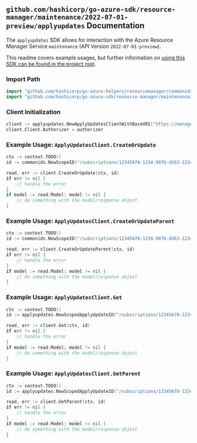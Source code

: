 
## `github.com/hashicorp/go-azure-sdk/resource-manager/maintenance/2022-07-01-preview/applyupdates` Documentation

The `applyupdates` SDK allows for interaction with the Azure Resource Manager Service `maintenance` (API Version `2022-07-01-preview`).

This readme covers example usages, but further information on [using this SDK can be found in the project root](https://github.com/hashicorp/go-azure-sdk/tree/main/docs).

### Import Path

```go
import "github.com/hashicorp/go-azure-helpers/resourcemanager/commonids"
import "github.com/hashicorp/go-azure-sdk/resource-manager/maintenance/2022-07-01-preview/applyupdates"
```


### Client Initialization

```go
client := applyupdates.NewApplyUpdatesClientWithBaseURI("https://management.azure.com")
client.Client.Authorizer = authorizer
```


### Example Usage: `ApplyUpdatesClient.CreateOrUpdate`

```go
ctx := context.TODO()
id := commonids.NewScopeID("/subscriptions/12345678-1234-9876-4563-123456789012/resourceGroups/some-resource-group")

read, err := client.CreateOrUpdate(ctx, id)
if err != nil {
	// handle the error
}
if model := read.Model; model != nil {
	// do something with the model/response object
}
```


### Example Usage: `ApplyUpdatesClient.CreateOrUpdateParent`

```go
ctx := context.TODO()
id := commonids.NewScopeID("/subscriptions/12345678-1234-9876-4563-123456789012/resourceGroups/some-resource-group")

read, err := client.CreateOrUpdateParent(ctx, id)
if err != nil {
	// handle the error
}
if model := read.Model; model != nil {
	// do something with the model/response object
}
```


### Example Usage: `ApplyUpdatesClient.Get`

```go
ctx := context.TODO()
id := applyupdates.NewScopedApplyUpdateID("/subscriptions/12345678-1234-9876-4563-123456789012/resourceGroups/some-resource-group", "applyUpdateValue")

read, err := client.Get(ctx, id)
if err != nil {
	// handle the error
}
if model := read.Model; model != nil {
	// do something with the model/response object
}
```


### Example Usage: `ApplyUpdatesClient.GetParent`

```go
ctx := context.TODO()
id := applyupdates.NewScopedApplyUpdateID("/subscriptions/12345678-1234-9876-4563-123456789012/resourceGroups/some-resource-group", "applyUpdateValue")

read, err := client.GetParent(ctx, id)
if err != nil {
	// handle the error
}
if model := read.Model; model != nil {
	// do something with the model/response object
}
```
